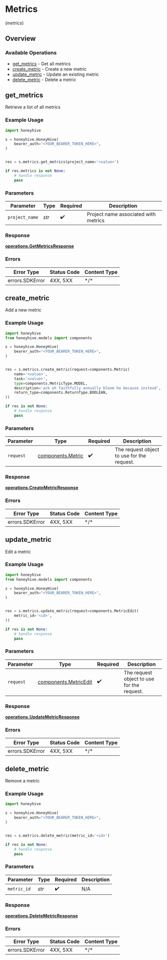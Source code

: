 # Metrics
(*metrics*)

## Overview

### Available Operations

* [get_metrics](#get_metrics) - Get all metrics
* [create_metric](#create_metric) - Create a new metric
* [update_metric](#update_metric) - Update an existing metric
* [delete_metric](#delete_metric) - Delete a metric

## get_metrics

Retrieve a list of all metrics

### Example Usage

```python
import honeyhive

s = honeyhive.HoneyHive(
    bearer_auth="<YOUR_BEARER_TOKEN_HERE>",
)


res = s.metrics.get_metrics(project_name='<value>')

if res.metrics is not None:
    # handle response
    pass

```

### Parameters

| Parameter                            | Type                                 | Required                             | Description                          |
| ------------------------------------ | ------------------------------------ | ------------------------------------ | ------------------------------------ |
| `project_name`                       | *str*                                | :heavy_check_mark:                   | Project name associated with metrics |

### Response

**[operations.GetMetricsResponse](../../models/operations/getmetricsresponse.md)**

### Errors

| Error Type      | Status Code     | Content Type    |
| --------------- | --------------- | --------------- |
| errors.SDKError | 4XX, 5XX        | \*/\*           |

## create_metric

Add a new metric

### Example Usage

```python
import honeyhive
from honeyhive.models import components

s = honeyhive.HoneyHive(
    bearer_auth="<YOUR_BEARER_TOKEN_HERE>",
)


res = s.metrics.create_metric(request=components.Metric(
    name='<value>',
    task='<value>',
    type=components.MetricType.MODEL,
    description='ack oh faithfully annually bloom ha because instead',
    return_type=components.ReturnType.BOOLEAN,
))

if res is not None:
    # handle response
    pass

```

### Parameters

| Parameter                                              | Type                                                   | Required                                               | Description                                            |
| ------------------------------------------------------ | ------------------------------------------------------ | ------------------------------------------------------ | ------------------------------------------------------ |
| `request`                                              | [components.Metric](../../models/components/metric.md) | :heavy_check_mark:                                     | The request object to use for the request.             |

### Response

**[operations.CreateMetricResponse](../../models/operations/createmetricresponse.md)**

### Errors

| Error Type      | Status Code     | Content Type    |
| --------------- | --------------- | --------------- |
| errors.SDKError | 4XX, 5XX        | \*/\*           |

## update_metric

Edit a metric

### Example Usage

```python
import honeyhive
from honeyhive.models import components

s = honeyhive.HoneyHive(
    bearer_auth="<YOUR_BEARER_TOKEN_HERE>",
)


res = s.metrics.update_metric(request=components.MetricEdit(
    metric_id='<id>',
))

if res is not None:
    # handle response
    pass

```

### Parameters

| Parameter                                                      | Type                                                           | Required                                                       | Description                                                    |
| -------------------------------------------------------------- | -------------------------------------------------------------- | -------------------------------------------------------------- | -------------------------------------------------------------- |
| `request`                                                      | [components.MetricEdit](../../models/components/metricedit.md) | :heavy_check_mark:                                             | The request object to use for the request.                     |

### Response

**[operations.UpdateMetricResponse](../../models/operations/updatemetricresponse.md)**

### Errors

| Error Type      | Status Code     | Content Type    |
| --------------- | --------------- | --------------- |
| errors.SDKError | 4XX, 5XX        | \*/\*           |

## delete_metric

Remove a metric

### Example Usage

```python
import honeyhive

s = honeyhive.HoneyHive(
    bearer_auth="<YOUR_BEARER_TOKEN_HERE>",
)


res = s.metrics.delete_metric(metric_id='<id>')

if res is not None:
    # handle response
    pass

```

### Parameters

| Parameter          | Type               | Required           | Description        |
| ------------------ | ------------------ | ------------------ | ------------------ |
| `metric_id`        | *str*              | :heavy_check_mark: | N/A                |

### Response

**[operations.DeleteMetricResponse](../../models/operations/deletemetricresponse.md)**

### Errors

| Error Type      | Status Code     | Content Type    |
| --------------- | --------------- | --------------- |
| errors.SDKError | 4XX, 5XX        | \*/\*           |